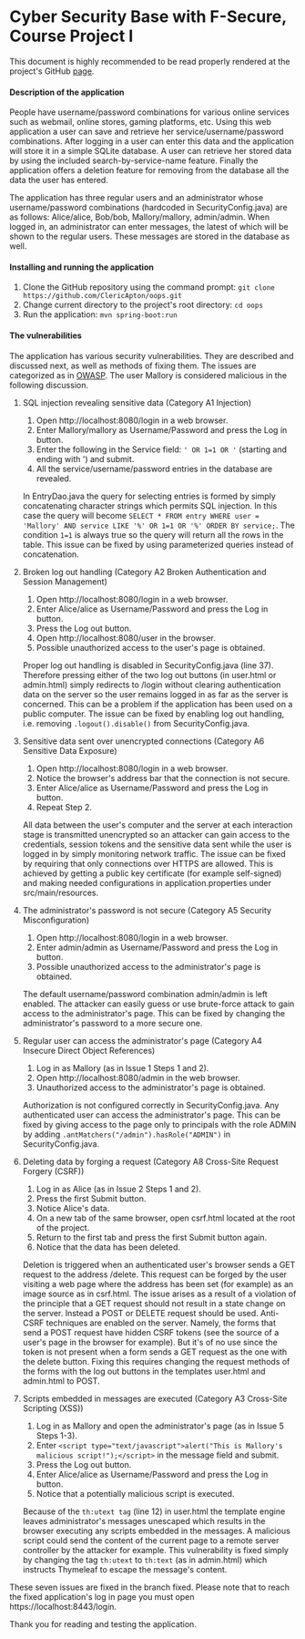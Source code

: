 # Cyber Security Base with F-Secure, Course Project I
This document is highly recommended to be read properly rendered at the project's GitHub [page](https://github.com/ClericApton/oops.git).

#### Description of the application
People have username/password combinations for various online services such as webmail, online stores, gaming platforms, etc. Using this web application a user can save and retrieve her service/username/password combinations. After logging in a user can enter this data and the application will store it in a simple SQLite database. A user can retrieve her stored data by using the included search-by-service-name feature. Finally the application offers a deletion feature for removing from the database all the data the user has entered.

The application has three regular users and an administrator whose username/password combinations (hardcoded in SecurityConfig.java) are as follows: Alice/alice, Bob/bob, Mallory/mallory, admin/admin. When logged in, an administrator can enter messages, the latest of which will be shown to the regular users. These messages are stored in the database as well.

#### Installing and running the application
1. Clone the GitHub repository using the command prompt: `git clone https://github.com/ClericApton/oops.git`
2. Change current directory to the project's root directory: `cd oops`
3. Run the application: `mvn spring-boot:run`

#### The vulnerabilities
The application has various security vulnerabilities. They are described and discussed next, as well as methods of fixing them. The issues are categorized as in [OWASP](https://www.owasp.org/index.php/Top_10_2013-Top_10). The user Mallory is considered malicious in the following discussion.

1. SQL injection revealing sensitive data (Category A1 Injection)
    1. Open http://localhost:8080/login in a web browser.
    2. Enter Mallory/mallory as Username/Password and press the Log in button.
    3. Enter the following in the Service field: `' OR 1=1 OR '` (starting and ending with ') and submit.
    4. All the service/username/password entries in the database are revealed.

    In EntryDao.java the query for selecting entries is formed by simply concatenating character strings which permits SQL injection. In this case the query will become `SELECT * FROM entry WHERE user = 'Mallory' AND service LIKE '%' OR 1=1 OR '%' ORDER BY service;`. The condition `1=1` is always true so the query will return all the rows in the table. This issue can be fixed by using parameterized queries instead of concatenation.

2. Broken log out handling (Category A2 Broken Authentication and Session Management)
    1. Open http://localhost:8080/login in a web browser.
    2. Enter Alice/alice as Username/Password and press the Log in button.
    3. Press the Log out button.
    4. Open http://localhost:8080/user in the browser.
    5. Possible unauthorized access to the user's page is obtained.

    Proper log out handling is disabled in SecurityConfig.java (line 37). Therefore pressing either of the two log out buttons (in user.html or admin.html) simply redirects to /login without clearing authentication data on the server so the user remains logged in as far as the server is concerned. This can be a problem if the application has been used on a public computer. The issue can be fixed by enabling log out handling, i.e. removing `.logout().disable()` from SecurityConfig.java.

3. Sensitive data sent over unencrypted connections (Category A6 Sensitive Data Exposure)
    1. Open http://localhost:8080/login in a web browser.
    2. Notice the browser's address bar that the connection is not secure.
    3. Enter Alice/alice as Username/Password and press the Log in button.
    4. Repeat Step 2.

    All data between the user's computer and the server at each interaction stage is transmitted unencrypted so an attacker can gain access to the credentials, session tokens and the sensitive data sent while the user is logged in by simply monitoring network traffic. The issue can be fixed by requiring that only connections over HTTPS are allowed. This is achieved by getting a public key certificate (for example self-signed) and making needed configurations in application.properties under src/main/resources.

4. The administrator's password is not secure (Category A5 Security Misconfiguration)
    1. Open http://localhost:8080/login in a web browser.
    2. Enter admin/admin as Username/Password and press the Log in button.
    3. Possible unauthorized access to the administrator's page is obtained.

    The default username/password combination admin/admin is left enabled. The attacker can easily guess or use brute-force attack to gain access to the administrator's page. This can be fixed by changing the administrator's password to a more secure one.

5. Regular user can access the administrator's page (Category A4 Insecure Direct Object References)
    1. Log in as Mallory (as in Issue 1 Steps 1 and 2).
    2. Open http://localhost:8080/admin in the web browser.
    3. Unauthorized access to the administrator's page is obtained.

    Authorization is not configured correctly in SecurityConfig.java. Any authenticated user can access the administrator's page. This can be fixed by giving access to the page only to principals with the role ADMIN by adding `.antMatchers("/admin").hasRole("ADMIN")` in SecurityConfig.java.

6. Deleting data by forging a request (Category A8 Cross-Site Request Forgery (CSRF))
    1. Log in as Alice (as in Issue 2 Steps 1 and 2).
    2. Press the first Submit button.
    3. Notice Alice's data.
    4. On a new tab of the same browser, open csrf.html located at the root of the project.
    5. Return to the first tab and press the first Submit button again.
    6. Notice that the data has been deleted.

    Deletion is triggered when an authenticated user's browser sends a GET request to the address /delete. This request can be forged by the user visiting a web page where the address has been set (for example) as an image source as in csrf.html. The issue arises as a result of a violation of the principle that a GET request should not result in a state change on the server. Instead a POST or DELETE request should be used. Anti-CSRF techniques are enabled on the server. Namely, the forms that send a POST request have hidden CSRF tokens (see the source of a user's page in the browser for example). But it's of no use since the token is not present when a form sends a GET request as the one with the delete button. Fixing this requires changing the request methods of the forms with the log out buttons in the templates user.html and admin.html to POST.

7. Scripts embedded in messages are executed (Category A3 Cross-Site Scripting (XSS))
    1. Log in as Mallory and open the administrator's page (as in Issue 5 Steps 1-3).
    2. Enter `<script type="text/javascript">alert("This is Mallory's malicious script!");</script>` in the message field and submit.
    3. Press the Log out button.
    4. Enter Alice/alice as Username/Password and press the Log in button.
    5. Notice that a potentially malicious script is executed.

    Because of the `th:utext tag` (line 12) in user.html the template engine leaves administrator's messages unescaped which results in the browser executing any scripts embedded in the messages. A malicious script could send the content of the current page to a remote server controller by the attacker for example. This vulnerability is fixed simply by changing the tag `th:utext` to `th:text` (as in admin.html) which instructs Thymeleaf to escape the message's content.

These seven issues are fixed in the branch fixed. Please note that to reach the fixed application's log in page you must open https://localhost:8443/login.

Thank you for reading and testing the application.
